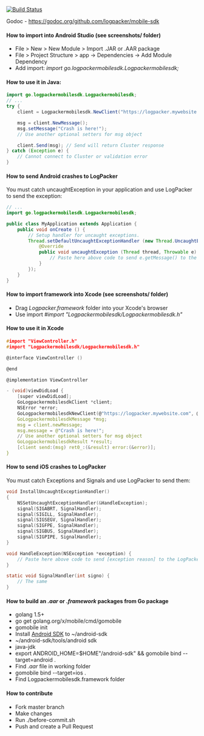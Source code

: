 [![Build Status](https://travis-ci.org/logpacker/mobile-sdk.svg?branch=master)](https://travis-ci.org/logpacker/mobile-sdk)

Godoc - https://godoc.org/github.com/logpacker/mobile-sdk

#### How to import into Android Studio (see screenshots/ folder)

* File > New > New Module > Import .JAR or .AAR package
* File > Project Structure > app -> Dependencies -> Add Module Dependency
* Add import: *import go.logpackermobilesdk.Logpackermobilesdk;*

#### How to use it in Java:

```java
import go.logpackermobilesdk.Logpackermobilesdk;
// ...
try {
    client = Logpackermobilesdk.NewClient("https://logpacker.mywebsite.com", "dev", android.os.Build.MODEL);

    msg = client.NewMessage();
    msg.setMessage("Crash is here!");
    // Use another optional setters for msg object

    client.Send(msg); // Send will return Cluster response
} catch (Exception e) {
    // Cannot connect to Cluster or validation error
}
```

#### How to send Android crashes to LogPacker

You must catch uncaughtException in your application and use LogPacker to send the exception:

```java
// ...
import go.logpackermobilesdk.Logpackermobilesdk;

public class MyApplication extends Application {
    public void onCreate () {
        // Setup handler for uncaught exceptions.
        Thread.setDefaultUncaughtExceptionHandler (new Thread.UncaughtExceptionHandler() {
            @Override
            public void uncaughtException (Thread thread, Throwable e) {
                // Paste here above code to send e.getMessage() to the LogPacker Cluster, use msg.setLogLevel(Logpackermobilesdk.FatalLogLevel)
            }
        });
    }
}
```

#### How to import framework into Xcode (see screenshots/ folder)

 * Drag *Logpacker.framework* folder into your Xcode's browser
 * Use import *#import "Logpackermobilesdk/Logpackermobilesdk.h"*

#### How to use it in Xcode

```c
#import "ViewController.h"
#import "Logpackermobilesdk/Logpackermobilesdk.h"

@interface ViewController ()

@end

@implementation ViewController

- (void)viewDidLoad {
    [super viewDidLoad];
    GoLogpackermobilesdkClient *client;
    NSError *error;
    GoLogpackermobilesdkNewClient(@"https://logpacker.mywebsite.com", @"dev", [[UIDevice currentDevice] systemVersion], &client, &error);
    GoLogpackermobilesdkMessage *msg;
    msg = client.newMessage;
    msg.message = @"Crash is here!";
    // Use another optional setters for msg object
    GoLogpackermobilesdkResult *result;
    [client send:(msg) ret0_:(&result) error:(&error)];
}
```

#### How to send iOS crashes to LogPacker

You must catch Exceptions and Signals and use LogPacker to send them:

```c
void InstallUncaughtExceptionHandler()
{
    NSSetUncaughtExceptionHandler(&HandleException);
    signal(SIGABRT, SignalHandler);
    signal(SIGILL, SignalHandler);
    signal(SIGSEGV, SignalHandler);
    signal(SIGFPE, SignalHandler);
    signal(SIGBUS, SignalHandler);
    signal(SIGPIPE, SignalHandler);
}

void HandleException(NSException *exception) {
    // Paste here above code to send [exception reason] to the LogPacker Cluster, use msg.logLevel = GoLogpackermobilesdk.fatalLogLevel
}

static void SignalHandler(int signo) {
    // The same
}
```

#### How to build an *.aar* or *.framework* packages from Go package

* golang 1.5+
* go get golang.org/x/mobile/cmd/gomobile
* gomobile init
* Install [Android SDK](https://developer.android.com/sdk/index.html#Other) to ~/android-sdk
* ~/android-sdk/tools/android sdk
* java-jdk
* export ANDROID_HOME=$HOME"/android-sdk" && gomobile bind --target=android .
* Find *.aar* file in working folder
* gomobile bind --target=ios .
* Find Logpackermobilesdk.framework folder

#### How to contribute

* Fork master branch
* Make changes
* Run ./before-commit.sh
* Push and create a Pull Request
